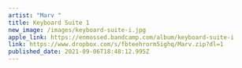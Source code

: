 ```yaml
---
artist: "Marv "
title: Keyboard Suite 1
new_image: /images/keyboard-suite-i.jpg
apple_link: https://enmossed.bandcamp.com/album/keyboard-suite-i
link: https://www.dropbox.com/s/fbteehrorm5ighq/Marv.zip?dl=1
published_date: 2021-09-06T18:48:12.995Z
---
```

